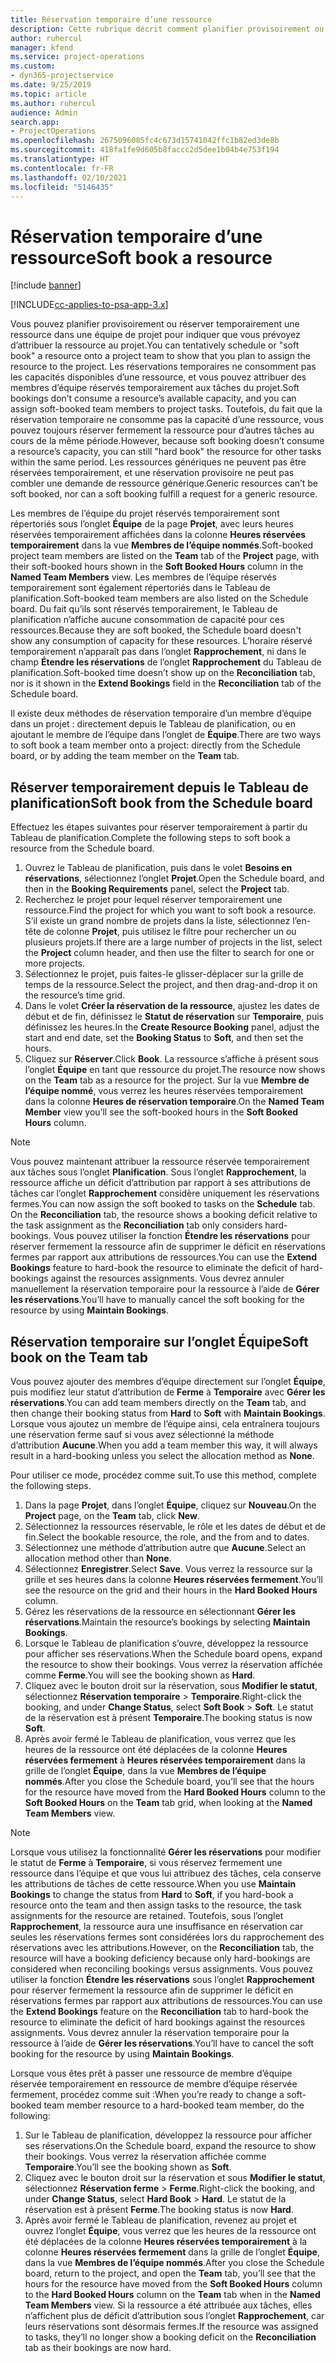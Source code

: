 ```yaml
---
title: Réservation temporaire d’une ressource
description: Cette rubrique décrit comment planifier provisoirement ou réserver provisoirement les membres de l’équipe du projet.
author: ruhercul
manager: kfend
ms.service: project-operations
ms.custom:
- dyn365-projectservice
ms.date: 9/25/2019
ms.topic: article
ms.author: ruhercul
audience: Admin
search.app:
- ProjectOperations
ms.openlocfilehash: 2675096085fc4c673d15741042ffc1b82ed3de8b
ms.sourcegitcommit: 418fa1fe9d605b8faccc2d5dee1b04b4e753f194
ms.translationtype: HT
ms.contentlocale: fr-FR
ms.lasthandoff: 02/10/2021
ms.locfileid: "5146435"
---
```

# <a name="soft-book-a-resource"></a><span data-ttu-id="3dc8a-103">Réservation temporaire d’une ressource</span><span class="sxs-lookup"><span data-stu-id="3dc8a-103">Soft book a resource</span></span>

[!include [banner](../includes/psa-now-project-operations.md)]

[!INCLUDE[cc-applies-to-psa-app-3.x](../includes/cc-applies-to-psa-app-3x.md)]

<span data-ttu-id="3dc8a-104">Vous pouvez planifier provisoirement ou réserver temporairement une ressource dans une équipe de projet pour indiquer que vous prévoyez d’attribuer la ressource au projet.</span><span class="sxs-lookup"><span data-stu-id="3dc8a-104">You can tentatively schedule or "soft book" a resource onto a project team to show that you plan to assign the resource to the project.</span></span> <span data-ttu-id="3dc8a-105">Les réservations temporaires ne consomment pas les capacités disponibles d’une ressource, et vous pouvez attribuer des membres d’équipe réservés temporairement aux tâches du projet.</span><span class="sxs-lookup"><span data-stu-id="3dc8a-105">Soft bookings don’t consume a resource’s available capacity, and you can assign soft-booked team members to project tasks.</span></span> <span data-ttu-id="3dc8a-106">Toutefois, du fait que la réservation temporaire ne consomme pas la capacité d’une ressource, vous pouvez toujours réserver fermement la ressource pour d’autres tâches au cours de la même période.</span><span class="sxs-lookup"><span data-stu-id="3dc8a-106">However, because soft booking doesn’t consume a resource’s capacity, you can still "hard book" the resource for other tasks within the same period.</span></span> <span data-ttu-id="3dc8a-107">Les ressources génériques ne peuvent pas être réservées temporairement, et une réservation provisoire ne peut pas combler une demande de ressource générique.</span><span class="sxs-lookup"><span data-stu-id="3dc8a-107">Generic resources can’t be soft booked, nor can a soft booking fulfill a request for a generic resource.</span></span>

<span data-ttu-id="3dc8a-108">Les membres de l’équipe du projet réservés temporairement sont répertoriés sous l’onglet **Équipe** de la page **Projet**, avec leurs heures réservées temporairement affichées dans la colonne **Heures réservées temporairement** dans la vue **Membres de l’équipe nommés**.</span><span class="sxs-lookup"><span data-stu-id="3dc8a-108">Soft-booked project team members are listed on the **Team** tab of the **Project** page, with their soft-booked hours shown in the **Soft Booked Hours** column in the **Named Team Members** view.</span></span> <span data-ttu-id="3dc8a-109">Les membres de l’équipe réservés temporairement sont également répertoriés dans le Tableau de planification.</span><span class="sxs-lookup"><span data-stu-id="3dc8a-109">Soft-booked team members are also listed on the Schedule board.</span></span> <span data-ttu-id="3dc8a-110">Du fait qu’ils sont réservés temporairement, le Tableau de planification n’affiche aucune consommation de capacité pour ces ressources.</span><span class="sxs-lookup"><span data-stu-id="3dc8a-110">Because they are soft booked, the Schedule board doesn't show any consumption of capacity for these resources.</span></span> <span data-ttu-id="3dc8a-111">L’horaire réservé temporairement n’apparaît pas dans l’onglet **Rapprochement**, ni dans le champ **Étendre les réservations** de l’onglet **Rapprochement** du Tableau de planification.</span><span class="sxs-lookup"><span data-stu-id="3dc8a-111">Soft-booked time doesn’t show up on the **Reconciliation** tab, nor is it shown in the **Extend Bookings** field in the **Reconciliation** tab of the Schedule board.</span></span> 

<span data-ttu-id="3dc8a-112">Il existe deux méthodes de réservation temporaire d’un membre d’équipe dans un projet : directement depuis le Tableau de planification, ou en ajoutant le membre de l’équipe dans l’onglet de **Équipe**.</span><span class="sxs-lookup"><span data-stu-id="3dc8a-112">There are two ways to soft book a team member onto a project: directly from the Schedule board, or by adding the team member on the **Team** tab.</span></span> 

## <a name="soft-book-from-the-schedule-board"></a><span data-ttu-id="3dc8a-113">Réserver temporairement depuis le Tableau de planification</span><span class="sxs-lookup"><span data-stu-id="3dc8a-113">Soft book from the Schedule board</span></span>
<span data-ttu-id="3dc8a-114">Effectuez les étapes suivantes pour réserver temporairement à partir du Tableau de planification.</span><span class="sxs-lookup"><span data-stu-id="3dc8a-114">Complete the following steps to soft book a resource from the Schedule board.</span></span> 

1. <span data-ttu-id="3dc8a-115">Ouvrez le Tableau de planification, puis dans le volet **Besoins en réservations**, sélectionnez l’onglet **Projet**.</span><span class="sxs-lookup"><span data-stu-id="3dc8a-115">Open the Schedule board, and then in the **Booking Requirements** panel, select the **Project** tab.</span></span>
2. <span data-ttu-id="3dc8a-116">Recherchez le projet pour lequel réserver temporairement une ressource.</span><span class="sxs-lookup"><span data-stu-id="3dc8a-116">Find the project for which you want to soft book a resource.</span></span> <span data-ttu-id="3dc8a-117">S’il existe un grand nombre de projets dans la liste, sélectionnez l’en-tête de colonne **Projet**, puis utilisez le filtre pour rechercher un ou plusieurs projets.</span><span class="sxs-lookup"><span data-stu-id="3dc8a-117">If there are a large number of projects in the list, select the **Project** column header, and then use the filter to search for one or more projects.</span></span>
3. <span data-ttu-id="3dc8a-118">Sélectionnez le projet, puis faites-le glisser-déplacer sur la grille de temps de la ressource.</span><span class="sxs-lookup"><span data-stu-id="3dc8a-118">Select the project, and then drag-and-drop it on the resource’s time grid.</span></span>
5. <span data-ttu-id="3dc8a-119">Dans le volet **Créer la réservation de la ressource**, ajustez les dates de début et de fin, définissez le **Statut de réservation** sur **Temporaire**, puis définissez les heures.</span><span class="sxs-lookup"><span data-stu-id="3dc8a-119">In the **Create Resource Booking** panel, adjust the start and end date, set the **Booking Status** to **Soft**, and then set the hours.</span></span> 
6. <span data-ttu-id="3dc8a-120">Cliquez sur **Réserver**.</span><span class="sxs-lookup"><span data-stu-id="3dc8a-120">Click **Book**.</span></span> <span data-ttu-id="3dc8a-121">La ressource s’affiche à présent sous l’onglet **Équipe** en tant que ressource du projet.</span><span class="sxs-lookup"><span data-stu-id="3dc8a-121">The resource now shows on the **Team** tab as a resource for the project.</span></span> <span data-ttu-id="3dc8a-122">Sur la vue **Membre de l’équipe nommé**, vous verrez les heures réservées temporairement dans la colonne **Heures de réservation temporaire**.</span><span class="sxs-lookup"><span data-stu-id="3dc8a-122">On the **Named Team Member** view you’ll see the soft-booked hours in the **Soft Booked Hours** column.</span></span>

> [!NOTE]
> <span data-ttu-id="3dc8a-123">Vous pouvez maintenant attribuer la ressource réservée temporairement aux tâches sous l’onglet **Planification**. Sous l’onglet **Rapprochement**, la ressource affiche un déficit d’attribution par rapport à ses attributions de tâches car l’onglet **Rapprochement** considère uniquement les réservations fermes.</span><span class="sxs-lookup"><span data-stu-id="3dc8a-123">You can now assign the soft booked to tasks on the **Schedule** tab. On the **Reconciliation** tab, the resource shows a booking deficit relative to the task assignment as the **Reconciliation** tab only considers hard-bookings.</span></span> <span data-ttu-id="3dc8a-124">Vous pouvez utiliser la fonction **Étendre les réservations** pour réserver fermement la ressource afin de supprimer le déficit en réservations fermes par rapport aux attributions de ressources.</span><span class="sxs-lookup"><span data-stu-id="3dc8a-124">You can use the **Extend Bookings** feature to hard-book the resource to eliminate the deficit of hard-bookings against the resources assignments.</span></span> <span data-ttu-id="3dc8a-125">Vous devrez annuler manuellement la réservation temporaire pour la ressource à l’aide de **Gérer les réservations**.</span><span class="sxs-lookup"><span data-stu-id="3dc8a-125">You’ll have to manually cancel the soft booking for the resource by using **Maintain Bookings**.</span></span>

## <a name="soft-book-on-the-team-tab"></a><span data-ttu-id="3dc8a-126">Réservation temporaire sur l’onglet Équipe</span><span class="sxs-lookup"><span data-stu-id="3dc8a-126">Soft book on the Team tab</span></span>

<span data-ttu-id="3dc8a-127">Vous pouvez ajouter des membres d’équipe directement sur l’onglet **Équipe**, puis modifiez leur statut d’attribution de **Ferme** à **Temporaire** avec **Gérer les réservations**.</span><span class="sxs-lookup"><span data-stu-id="3dc8a-127">You can add team members directly on the **Team** tab, and then change their booking status from **Hard** to **Soft** with **Maintain Bookings**.</span></span> <span data-ttu-id="3dc8a-128">Lorsque vous ajoutez un membre de l’équipe ainsi, cela entraînera toujours une réservation ferme sauf si vous avez sélectionné la méthode d’attribution **Aucune**.</span><span class="sxs-lookup"><span data-stu-id="3dc8a-128">When you add a team member this way, it will always result in a hard-booking unless you select the allocation method as **None**.</span></span>

<span data-ttu-id="3dc8a-129">Pour utiliser ce mode, procédez comme suit.</span><span class="sxs-lookup"><span data-stu-id="3dc8a-129">To use this method, complete the following steps.</span></span>

1. <span data-ttu-id="3dc8a-130">Dans la page **Projet**, dans l’onglet **Équipe**, cliquez sur **Nouveau**.</span><span class="sxs-lookup"><span data-stu-id="3dc8a-130">On the **Project** page, on the **Team** tab, click **New**.</span></span>
2. <span data-ttu-id="3dc8a-131">Sélectionnez la ressources réservable, le rôle et les dates de début et de fin.</span><span class="sxs-lookup"><span data-stu-id="3dc8a-131">Select the bookable resource, the role, and the from and to dates.</span></span>
3. <span data-ttu-id="3dc8a-132">Sélectionnez une méthode d’attribution autre que **Aucune**.</span><span class="sxs-lookup"><span data-stu-id="3dc8a-132">Select an allocation method other than **None**.</span></span>
4. <span data-ttu-id="3dc8a-133">Sélectionnez **Enregistrer**.</span><span class="sxs-lookup"><span data-stu-id="3dc8a-133">Select **Save**.</span></span> <span data-ttu-id="3dc8a-134">Vous verrez la ressource sur la grille et ses heures dans la colonne **Heures réservées fermement**.</span><span class="sxs-lookup"><span data-stu-id="3dc8a-134">You’ll see the resource on the grid and their hours in the **Hard Booked Hours** column.</span></span>
5. <span data-ttu-id="3dc8a-135">Gérez les réservations de la ressource en sélectionnant **Gérer les réservations**.</span><span class="sxs-lookup"><span data-stu-id="3dc8a-135">Maintain the resource’s bookings by selecting **Maintain Bookings**.</span></span>
6. <span data-ttu-id="3dc8a-136">Lorsque le Tableau de planification s’ouvre, développez la ressource pour afficher ses réservations.</span><span class="sxs-lookup"><span data-stu-id="3dc8a-136">When the Schedule board opens, expand the resource to show their bookings.</span></span> <span data-ttu-id="3dc8a-137">Vous verrez la réservation affichée comme **Ferme**.</span><span class="sxs-lookup"><span data-stu-id="3dc8a-137">You will see the booking shown as **Hard**.</span></span>
7. <span data-ttu-id="3dc8a-138">Cliquez avec le bouton droit sur la réservation, sous **Modifier le statut**, sélectionnez **Réservation temporaire** \> **Temporaire**.</span><span class="sxs-lookup"><span data-stu-id="3dc8a-138">Right-click the booking, and under **Change Status**, select **Soft Book** \> **Soft**.</span></span> <span data-ttu-id="3dc8a-139">Le statut de la réservation est à présent **Temporaire**.</span><span class="sxs-lookup"><span data-stu-id="3dc8a-139">The booking status is now **Soft**.</span></span>
8. <span data-ttu-id="3dc8a-140">Après avoir fermé le Tableau de planification, vous verrez que les heures de la ressource ont été déplacées de la colonne **Heures réservées fermement** à **Heures réservées temporairement** dans la grille de l’onglet **Équipe**, dans la vue **Membres de l’équipe nommés**.</span><span class="sxs-lookup"><span data-stu-id="3dc8a-140">After you close the Schedule board, you’ll see that the hours for the resource have moved from the **Hard Booked Hours** column to the **Soft Booked Hours** on the **Team** tab grid, when looking at the **Named Team Members** view.</span></span>

> [!NOTE]
> <span data-ttu-id="3dc8a-141">Lorsque vous utilisez la fonctionnalité **Gérer les réservations** pour modifier le statut de **Ferme** à **Temporaire**, si vous réservez fermement une ressource dans l’équipe et que vous lui attribuez des tâches, cela conserve les attributions de tâches de cette ressource.</span><span class="sxs-lookup"><span data-stu-id="3dc8a-141">When you use **Maintain Bookings** to change the status from **Hard** to **Soft**, if you hard-book a resource onto the team and then assign tasks to the resource, the task assignments for the resource are retained.</span></span> <span data-ttu-id="3dc8a-142">Toutefois, sous l’onglet **Rapprochement**, la ressource aura une insuffisance en réservation car seules les réservations fermes sont considérées lors du rapprochement des réservations avec les attributions.</span><span class="sxs-lookup"><span data-stu-id="3dc8a-142">However, on the **Reconciliation** tab, the resource will have a booking deficiency because only hard-bookings are considered when reconciling bookings versus assignments.</span></span> <span data-ttu-id="3dc8a-143">Vous pouvez utiliser la fonction **Étendre les réservations** sous l’onglet **Rapprochement** pour réserver fermement la ressource afin de supprimer le déficit en réservations fermes par rapport aux attributions de ressources.</span><span class="sxs-lookup"><span data-stu-id="3dc8a-143">You can use the **Extend Bookings** feature on the **Reconciliation** tab to hard-book the resource to eliminate the deficit of hard bookings against the resources assignments.</span></span> <span data-ttu-id="3dc8a-144">Vous devrez annuler la réservation temporaire pour la ressource à l’aide de **Gérer les réservations**.</span><span class="sxs-lookup"><span data-stu-id="3dc8a-144">You’ll have to cancel the soft booking for the resource by using **Maintain Bookings**.</span></span>

<span data-ttu-id="3dc8a-145">Lorsque vous êtes prêt à passer une ressource de membre d’équipe réservée temporairement en ressource de membre d’équipe réservée fermement, procédez comme suit :</span><span class="sxs-lookup"><span data-stu-id="3dc8a-145">When you’re ready to change a soft-booked team member resource to a hard-booked team member, do the following:</span></span>

1. <span data-ttu-id="3dc8a-146">Sur le Tableau de planification, développez la ressource pour afficher ses réservations.</span><span class="sxs-lookup"><span data-stu-id="3dc8a-146">On the Schedule board, expand the resource to show their bookings.</span></span> <span data-ttu-id="3dc8a-147">Vous verrez la réservation affichée comme **Temporaire**.</span><span class="sxs-lookup"><span data-stu-id="3dc8a-147">You’ll see the booking shown as **Soft**.</span></span>
2. <span data-ttu-id="3dc8a-148">Cliquez avec le bouton droit sur la réservation et sous **Modifier le statut**, sélectionnez **Réservation ferme** \> **Ferme**.</span><span class="sxs-lookup"><span data-stu-id="3dc8a-148">Right-click the booking, and under **Change Status**, select **Hard Book** \> **Hard**.</span></span> <span data-ttu-id="3dc8a-149">Le statut de la réservation est à présent **Ferme**.</span><span class="sxs-lookup"><span data-stu-id="3dc8a-149">The booking status is now **Hard**.</span></span>
3. <span data-ttu-id="3dc8a-150">Après avoir fermé le Tableau de planification, revenez au projet et ouvrez l’onglet **Équipe**, vous verrez que les heures de la ressource ont été déplacées de la colonne **Heures réservées temporairement** à la colonne **Heures réservées fermement** dans la grille de l’onglet **Équipe**, dans la vue **Membres de l’équipe nommés**.</span><span class="sxs-lookup"><span data-stu-id="3dc8a-150">After you close the Schedule board, return to the project, and open the **Team** tab, you’ll see that the hours for the resource have moved from the **Soft Booked Hours** column to the **Hard Booked Hours** column on the **Team** tab when in the **Named Team Members** view.</span></span> <span data-ttu-id="3dc8a-151">Si la ressource a été attribuée aux tâches, elles n’affichent plus de déficit d’attribution sous l’onglet **Rapprochement**, car leurs réservations sont désormais fermes.</span><span class="sxs-lookup"><span data-stu-id="3dc8a-151">If the resource was assigned to tasks, they’ll no longer show a booking deficit on the **Reconciliation** tab as their bookings are now hard.</span></span>

